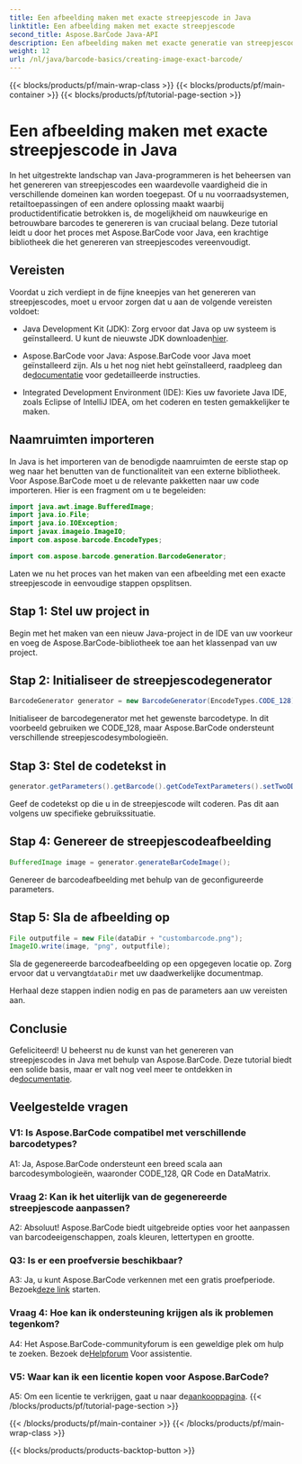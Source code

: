 ```yaml
---
title: Een afbeelding maken met exacte streepjescode in Java
linktitle: Een afbeelding maken met exacte streepjescode
second_title: Aspose.BarCode Java-API
description: Een afbeelding maken met exacte generatie van streepjescodes in Java met Aspose.BarCode. Maak eenvoudig aangepaste streepjescodes. Documentatie verkennen, downloaden en ondersteuning krijgen.
weight: 12
url: /nl/java/barcode-basics/creating-image-exact-barcode/
---
```


{{< blocks/products/pf/main-wrap-class >}}
{{< blocks/products/pf/main-container >}}
{{< blocks/products/pf/tutorial-page-section >}}

# Een afbeelding maken met exacte streepjescode in Java

In het uitgestrekte landschap van Java-programmeren is het beheersen van het genereren van streepjescodes een waardevolle vaardigheid die in verschillende domeinen kan worden toegepast. Of u nu voorraadsystemen, retailtoepassingen of een andere oplossing maakt waarbij productidentificatie betrokken is, de mogelijkheid om nauwkeurige en betrouwbare barcodes te genereren is van cruciaal belang. Deze tutorial leidt u door het proces met Aspose.BarCode voor Java, een krachtige bibliotheek die het genereren van streepjescodes vereenvoudigt.

## Vereisten

Voordat u zich verdiept in de fijne kneepjes van het genereren van streepjescodes, moet u ervoor zorgen dat u aan de volgende vereisten voldoet:

-  Java Development Kit (JDK): Zorg ervoor dat Java op uw systeem is geïnstalleerd. U kunt de nieuwste JDK downloaden[hier](https://www.oracle.com/java/technologies/javase-downloads.html).

-  Aspose.BarCode voor Java: Aspose.BarCode voor Java moet geïnstalleerd zijn. Als u het nog niet hebt geïnstalleerd, raadpleeg dan de[documentatie](https://reference.aspose.com/barcode/java/) voor gedetailleerde instructies.

- Integrated Development Environment (IDE): Kies uw favoriete Java IDE, zoals Eclipse of IntelliJ IDEA, om het coderen en testen gemakkelijker te maken.

## Naamruimten importeren

In Java is het importeren van de benodigde naamruimten de eerste stap op weg naar het benutten van de functionaliteit van een externe bibliotheek. Voor Aspose.BarCode moet u de relevante pakketten naar uw code importeren. Hier is een fragment om u te begeleiden:

```java
import java.awt.image.BufferedImage;
import java.io.File;
import java.io.IOException;
import javax.imageio.ImageIO;
import com.aspose.barcode.EncodeTypes;

import com.aspose.barcode.generation.BarcodeGenerator;
```

Laten we nu het proces van het maken van een afbeelding met een exacte streepjescode in eenvoudige stappen opsplitsen.

## Stap 1: Stel uw project in

Begin met het maken van een nieuw Java-project in de IDE van uw voorkeur en voeg de Aspose.BarCode-bibliotheek toe aan het klassenpad van uw project.

## Stap 2: Initialiseer de streepjescodegenerator

```java
BarcodeGenerator generator = new BarcodeGenerator(EncodeTypes.CODE_128);
```

Initialiseer de barcodegenerator met het gewenste barcodetype. In dit voorbeeld gebruiken we CODE_128, maar Aspose.BarCode ondersteunt verschillende streepjescodesymbologieën.

## Stap 3: Stel de codetekst in

```java
generator.getParameters().getBarcode().getCodeTextParameters().setTwoDDisplayText("123456");
```

Geef de codetekst op die u in de streepjescode wilt coderen. Pas dit aan volgens uw specifieke gebruikssituatie.

## Stap 4: Genereer de streepjescodeafbeelding

```java
BufferedImage image = generator.generateBarCodeImage();
```

Genereer de barcodeafbeelding met behulp van de geconfigureerde parameters.

## Stap 5: Sla de afbeelding op

```java
File outputfile = new File(dataDir + "custombarcode.png");
ImageIO.write(image, "png", outputfile);
```

 Sla de gegenereerde barcodeafbeelding op een opgegeven locatie op. Zorg ervoor dat u vervangt`dataDir` met uw daadwerkelijke documentmap.

Herhaal deze stappen indien nodig en pas de parameters aan uw vereisten aan.

## Conclusie

 Gefeliciteerd! U beheerst nu de kunst van het genereren van streepjescodes in Java met behulp van Aspose.BarCode. Deze tutorial biedt een solide basis, maar er valt nog veel meer te ontdekken in de[documentatie](https://reference.aspose.com/barcode/java/).

## Veelgestelde vragen

### V1: Is Aspose.BarCode compatibel met verschillende barcodetypes?

A1: Ja, Aspose.BarCode ondersteunt een breed scala aan barcodesymbologieën, waaronder CODE_128, QR Code en DataMatrix.

### Vraag 2: Kan ik het uiterlijk van de gegenereerde streepjescode aanpassen?

A2: Absoluut! Aspose.BarCode biedt uitgebreide opties voor het aanpassen van barcodeeigenschappen, zoals kleuren, lettertypen en grootte.

### Q3: Is er een proefversie beschikbaar?

 A3: Ja, u kunt Aspose.BarCode verkennen met een gratis proefperiode. Bezoek[deze link](https://releases.aspose.com/) starten.

### Vraag 4: Hoe kan ik ondersteuning krijgen als ik problemen tegenkom?

 A4: Het Aspose.BarCode-communityforum is een geweldige plek om hulp te zoeken. Bezoek de[Helpforum](https://forum.aspose.com/c/barcode/13) Voor assistentie.

### V5: Waar kan ik een licentie kopen voor Aspose.BarCode?

 A5: Om een licentie te verkrijgen, gaat u naar de[aankooppagina](https://purchase.aspose.com/buy).
{{< /blocks/products/pf/tutorial-page-section >}}

{{< /blocks/products/pf/main-container >}}
{{< /blocks/products/pf/main-wrap-class >}}

{{< blocks/products/products-backtop-button >}}

